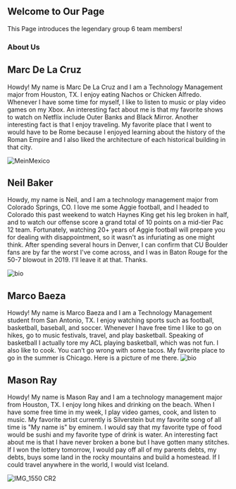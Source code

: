 ## Welcome to Our Page

This Page introduces the legendary group 6 team members!




### About Us

## Marc De La Cruz

Howdy! My name is Marc De La Cruz and I am a Technology Management major from Houston, TX. I enjoy eating Nachos or Chicken Alfredo. Whenever I have some time for myself, I like to listen to music or play video games on my Xbox. An interesting fact about me is that my favorite shows to watch on Netflix include Outer Banks and Black Mirror. Another interesting fact is that I enjoy traveling. My favorite place that I went to would have to be Rome because I enjoyed learning about the history of the Roman Empire and I also liked the architecture of each historical building in that city. 

![MeinMexico](https://user-images.githubusercontent.com/90568064/133157765-ce9ab5f4-8b36-4fad-9b8b-bfc6b6b2057a.jpeg)

## Neil Baker
Howdy, my name is Neil, and I am a technology management major from Colorado Springs, CO. I love me some Aggie football, and I headed to Colorado this past weekend to watch Haynes King get his leg broken in half, and to watch our offense score a grand total of 10 points on a mid-tier Pac 12 team. Fortunately, watching 20+ years of Aggie football will prepare you for dealing with disappointment, so it wasn't as infuriating as one might think. After spending several hours in Denver, I can confirm that CU Boulder fans are by far the worst I've come across, and I was in Baton Rouge for the 50-7 blowout in 2019. I'll leave it at that. Thanks.

![bio](https://user-images.githubusercontent.com/89879388/133159427-2747581a-a20d-44bb-84ac-6659754da8b5.jpeg)

## Marco Baeza
Howdy! My name is Marco Baeza and I am a Technology Management student from San Antonio, TX. I enjoy watching sports such as football, basketball, baseball, and soccer. Whenever I have free time I like to go on hikes, go to music festivals, travel, and play basketball. Speaking of basketball I actually tore my ACL playing basketball, which was not fun. I also like to cook. You can’t go wrong with some tacos. My favorite place to go in the summer is Chicago. Here is a picture of me there.
![bio](https://user-images.githubusercontent.com/90434789/133165060-7972b5c4-c4b7-4546-ab90-e7d7095e1acf.jpg)


## Mason Ray
Howdy! My name is Mason Ray and I am a technology management major from Houston, TX. I enjoy long hikes and drinking on the beach. When I have some free time in my week, I play video games, cook, and listen to music. My favorite artist currently is Silverstein but my favorite song of all time is "My name is" by eminem. I would say that my favorite type of food would be sushi and my favorite type of drink is water. An interesting fact about me is that I have never broken a bone but I have gotten many stitches. If I won the lottery tomorrow, I would pay off all of my parents debts, my debts, buys some land in the rocky mountains and build a homestead. If I could travel anywhere in the world, I would vist Iceland. 

![IMG_1550 CR2](https://user-images.githubusercontent.com/89879060/133161381-7aedd968-6a04-4e3f-ae33-d789ac79352c.jpg)

